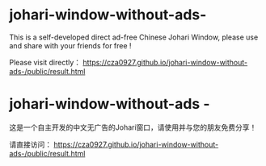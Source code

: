 # johari-window-without-ads-
This is a self-developed direct ad-free Chinese Johari Window, please use and share with your friends for free !

Please visit directly：
https://cza0927.github.io/johari-window-without-ads-/public/result.html


# johari-window-without-ads -
这是一个自主开发的中文无广告的Johari窗口，请使用并与您的朋友免费分享！

请直接访问：
https://cza0927.github.io/johari-window-without-ads-/public/result.html
